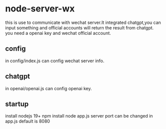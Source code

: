 # node-server-wx
this is use to communicate with wechat server.It integrated chatgpt,you can input something and official accounts will return the result from chatgpt.
you need a openai key and wechat official account.

## config
in config/index.js can config wechat server info.

## chatgpt
in openai/openai.js can config openai key.

## startup
install nodejs 19+
npm install
node app.js
server port can be changed in app.js default is 8080

